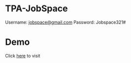 # TPA-JobSpace
Username: jobspace@gmail.com
Password: Jobspace321#
# Demo
Click [here]( https://sunlei2007.github.io/TPA-JobSpace/login.html) to visit 
